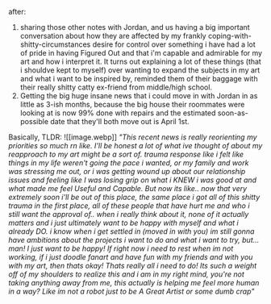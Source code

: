 after:
1. sharing those other notes with Jordan, and us having a big important conversation about how they are affected by my frankly coping-with-shitty-circumstances desire for control over something i have had a lot of pride in having Figured Out and that i'm capable and admirable for my art and how i interpret it. It turns out explaining a lot of these things (that i shouldve kept to myself) over wanting to expand the subjects in my art and what i want to be inspired by, reminded them of their baggage with their really shitty catty ex-friend from middle/high school.
2. Getting the big huge insane news that i could move in with Jordan in as little as 3-ish months, because the big house their roommates were looking at is now 99% done with repairs and the estimated soon-as-possible date that they'll both move out is April 1st.

Basically, TLDR:
![[image.webp]]
*"This recent news is really reorienting my priorities so much rn like. I'll be honest a lot of what ive thought of about my reapproach to my art  might be a sort of. trauma response like i felt like things in my life weren't going the pace i wanted, or my family and work was stressing me out, or i was getting wound up about our relationship issues and feeling like I was losing grip on what i KNEW i was good at and what made me feel Useful and Capable. But now its like.. now that very extremely soon i'll be out of this place, the same place i got all of this shitty trauma in the first place, all of these people that have hurt me and who i still want the approval of.. when i really think about it, none of it actually matters and i just ultimately want to be happy with myself and what i already DO. i know when i get settled in (moved in with you) im still gonna have ambitions about the projects i want to do and what i want to try, but... man! I just want to be happy! If right now i need to rest when im not working, if i just doodle fanart and have fun with my friends and with you with my art, then thats okay! Thats really all i need to do! Its such a weight off of my shoulders to realize this and i am in my right mind, you're not taking anything away from me, this actually is helping me feel more human in a way? Like im not a robot just to be A Great Artist or some dumb crap"*